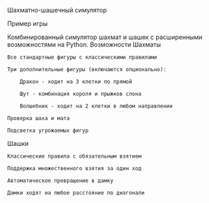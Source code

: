 Шахматно-шашечный симулятор

Пример игры

Комбинированный симулятор шахмат и шашек с расширенными возможностями на Python.
Возможности
Шахматы

    Все стандартные фигуры с классическими правилами

    Три дополнительные фигуры (включаются опционально):

        Дракон - ходит на 3 клетки по прямой

        Шут - комбинация короля и прыжков слона

        Волшебник - ходит на 2 клетки в любом направлении

    Проверка шаха и мата

    Подсветка угрожаемых фигур

Шашки

    Классические правила с обязательным взятием

    Поддержка множественного взятия за один ход

    Автоматическое превращение в дамку

    Дамки ходят на любое расстояние по диагонали
